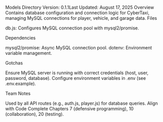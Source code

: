 Models Directory
Version: 0.1.1Last Updated: August 17, 2025
Overview
Contains database configuration and connection logic for CyberTaxi, managing MySQL connections for player, vehicle, and garage data.
Files

db.js: Configures MySQL connection pool with mysql2/promise.

Dependencies

mysql2/promise: Async MySQL connection pool.
dotenv: Environment variable management.

Gotchas

Ensure MySQL server is running with correct credentials (host, user, password, database).
Configure environment variables in .env (see .env.example).

Team Notes

Used by all API routes (e.g., auth.js, player.js) for database queries.
Align with Code Complete Chapters 7 (defensive programming), 10 (collaboration), 20 (testing).
